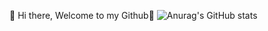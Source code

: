 👋 Hi there, Welcome to my Github👋
![Anurag's GitHub stats](https://github-readme-stats.vercel.app/api?username=trongvy&show_icons=true&theme=radical)

